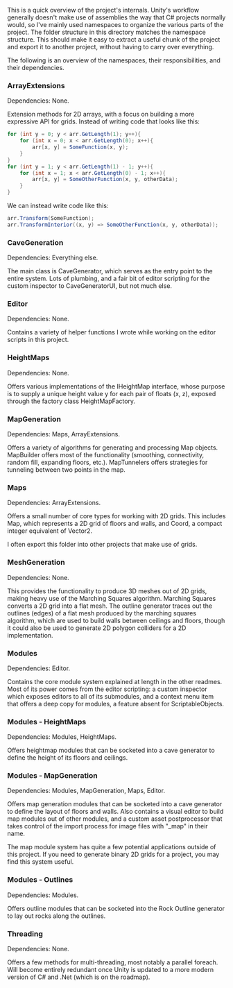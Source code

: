 This is a quick overview of the project's internals. Unity's workflow generally doesn't make use of assemblies the way that C# projects normally would, so I've mainly used namespaces to organize the various parts of the project. The folder structure in this directory matches the namespace structure. This should make it easy to extract a useful chunk of the project and export it to another project, without having to carry over everything. 

The following is an overview of the namespaces, their responsibilities, and their dependencies. 

### ArrayExtensions

Dependencies: None.

Extension methods for 2D arrays, with a focus on building a more expressive API for grids. Instead of writing code that looks like this:

```cs
for (int y = 0; y < arr.GetLength(1); y++){
    for (int x = 0; x < arr.GetLength(0); x++){
        arr[x, y] = SomeFunction(x, y);
    }
}
for (int y = 1; y < arr.GetLength(1) - 1; y++){
    for (int x = 1; x < arr.GetLength(0) - 1; x++){
        arr[x, y] = SomeOtherFunction(x, y, otherData);
    }
}
```

We can instead write code like this:
```cs
arr.Transform(SomeFunction);
arr.TransformInterior((x, y) => SomeOtherFunction(x, y, otherData));
```

### CaveGeneration

Dependencies: Everything else.

The main class is CaveGenerator, which serves as the entry point to the entire system. Lots of plumbing, and a fair bit of editor scripting for the custom inspector to CaveGeneratorUI, but not much else.

### Editor

Dependencies: None.

Contains a variety of helper functions I wrote while working on the editor scripts in this project. 

### HeightMaps

Dependencies: None.

Offers various implementations of the IHeightMap interface, whose purpose is to supply a unique height value y for each pair of floats (x, z), exposed through the factory class HeightMapFactory.

### MapGeneration

Dependencies: Maps, ArrayExtensions.

Offers a variety of algorithms for generating and processing Map objects. MapBuilder offers most of the functionality (smoothing, connectivity, random fill, expanding floors, etc.). MapTunnelers offers strategies for tunneling between two points in the map.

### Maps

Dependencies: ArrayExtensions.

Offers a small number of core types for working with 2D grids. This includes Map, which represents a 2D grid of floors and walls, and Coord, a compact integer equivalent of Vector2. 

I often export this folder into other projects that make use of grids. 

### MeshGeneration

Dependencies: None.

This provides the functionality to produce 3D meshes out of 2D grids, making heavy use of the Marching Squares algorithm. Marching Squares converts a 2D grid into a flat mesh. The outline generator traces out the outlines (edges) of a flat mesh produced by the marching squares algorithm, which are used to build walls between ceilings and floors, though it could also be used to generate 2D polygon colliders for a 2D implementation.

### Modules

Dependencies: Editor.

Contains the core module system explained at length in the other readmes. Most of its power comes from the editor scripting: a custom inspector which exposes editors to all of its submodules, and a context menu item that offers a deep copy for modules, a feature absent for ScriptableObjects. 

### Modules - HeightMaps

Dependencies: Modules, HeightMaps.

Offers heightmap modules that can be socketed into a cave generator to define the height of its floors and ceilings. 

### Modules - MapGeneration

Dependencies: Modules, MapGeneration, Maps, Editor.

Offers map generation modules that can be socketed into a cave generator to define the layout of floors and walls. Also contains a visual editor to build map modules out of other modules, and a custom asset postprocessor that takes control of the import process for image files with "_map" in their name.

The map module system has quite a few potential applications outside of this project. If you need to generate binary 2D grids for a project, you may find this system useful.

### Modules - Outlines

Dependencies: Modules.

Offers outline modules that can be socketed into the Rock Outline generator to lay out rocks along the outlines. 

### Threading

Dependencies: None.

Offers a few methods for multi-threading, most notably a parallel foreach. Will become entirely redundant once Unity is updated to a more modern version of C# and .Net (which is on the roadmap). 